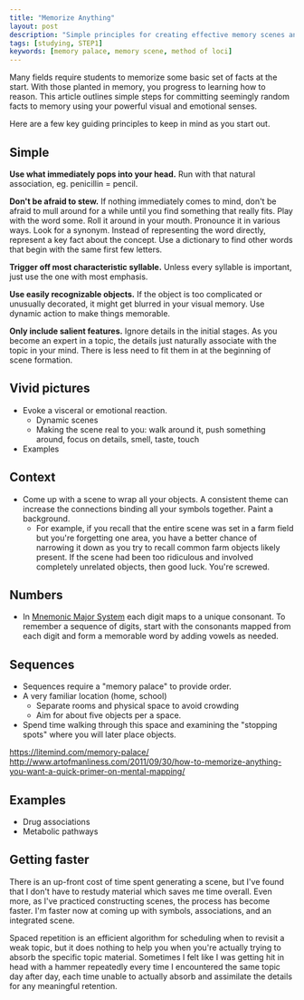 ```yaml
---
title: "Memorize Anything"
layout: post
description: "Simple principles for creating effective memory scenes and palaces to memorize anything."
tags: [studying, STEP1]
keywords: [memory palace, memory scene, method of loci]
---
```


Many fields require students to memorize some basic set of facts at the start.
With those planted in memory, you progress to learning how to reason.  This
article outlines simple steps for committing seemingly random facts to memory
using your powerful visual and emotional senses.

Here are a few key guiding principles to keep in mind as you start out.

## Simple

**Use what immediately pops into your head.** Run with that natural
association, eg.  penicillin = pencil.

**Don't be afraid to stew.** If nothing immediately comes to mind, don't be
afraid to mull around for a while until you find something that really fits.
Play with the word some.  Roll it around in your mouth.  Pronounce it in
various ways.  Look for a synonym.  Instead of representing the word directly,
represent a key fact about the concept.  Use a dictionary to find other words
that begin with the same first few letters.

**Trigger off most characteristic syllable.** Unless every syllable is
important, just use the one with most emphasis.

**Use easily recognizable objects.** If the object is too complicated or
unusually decorated, it might get blurred in your visual memory.  Use dynamic
action to make things memorable.

**Only include salient features.** Ignore details in the initial stages.  As
you become an expert in a topic, the details just naturally associate with the
topic in your mind.  There is less need to fit them in at the beginning of
scene formation.



## Vivid pictures

  * Evoke a visceral or emotional reaction.
    * Dynamic scenes
    * Making the scene real to you: walk around it, push something around,
      focus on details, smell, taste, touch
  * Examples


## Context

  * Come up with a scene to wrap all your objects.  A consistent theme can
    increase the connections binding all your symbols together.  Paint a
    background.
    * For example, if you recall that the entire scene was set in a farm field
      but you're forgetting one area, you have a better chance of narrowing it
      down as you try to recall common farm objects likely present.  If the
      scene had been too ridiculous and involved completely unrelated objects,
      then good luck.  You're screwed.


## Numbers
  * In [Mnemonic Major System][wiki] each digit maps to a unique consonant.
    To remember a sequence of digits, start with the consonants mapped from
    each digit and form a memorable word by adding vowels as needed.

[wiki]: https://en.wikipedia.org/wiki/Mnemonic_major_system


## Sequences

* Sequences require a "memory palace" to provide order.
* A very familiar location (home, school)
  * Separate rooms and physical space to avoid crowding
  * Aim for about five objects per a space.
* Spend time walking through this space and examining the "stopping spots"
  where you will later place objects.

https://litemind.com/memory-palace/
http://www.artofmanliness.com/2011/09/30/how-to-memorize-anything-you-want-a-quick-primer-on-mental-mapping/


## Examples

* Drug associations
* Metabolic pathways


## Getting faster

There is an up-front cost of time spent generating a scene, but I've found
that I don't have to restudy material which saves me time overall.  Even more,
as I've practiced constructing scenes, the process has become faster.  I'm
faster now at coming up with symbols, associations, and an integrated scene.

Spaced repetition is an efficient algorithm for scheduling when to revisit a
weak topic, but it does nothing to help you when you're actually trying to
absorb the specific topic material.  Sometimes I felt like I was getting hit
in head with a hammer repeatedly every time I encountered the same topic day
after day, each time unable to actually absorb and assimilate the details for
any meaningful retention.

